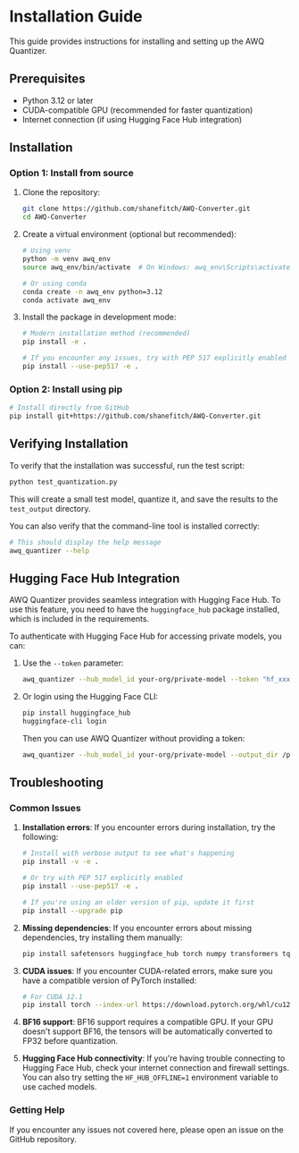 # Installation Guide

This guide provides instructions for installing and setting up the AWQ Quantizer.

## Prerequisites

- Python 3.12 or later
- CUDA-compatible GPU (recommended for faster quantization)
- Internet connection (if using Hugging Face Hub integration)

## Installation

### Option 1: Install from source

1. Clone the repository:
   ```bash
   git clone https://github.com/shanefitch/AWQ-Converter.git
   cd AWQ-Converter
   ```

2. Create a virtual environment (optional but recommended):
   ```bash
   # Using venv
   python -m venv awq_env
   source awq_env/bin/activate  # On Windows: awq_env\Scripts\activate
   
   # Or using conda
   conda create -n awq_env python=3.12
   conda activate awq_env
   ```

3. Install the package in development mode:
   ```bash
   # Modern installation method (recommended)
   pip install -e .
   
   # If you encounter any issues, try with PEP 517 explicitly enabled
   pip install --use-pep517 -e .
   ```

### Option 2: Install using pip

```bash
# Install directly from GitHub
pip install git+https://github.com/shanefitch/AWQ-Converter.git
```

## Verifying Installation

To verify that the installation was successful, run the test script:

```bash
python test_quantization.py
```

This will create a small test model, quantize it, and save the results to the `test_output` directory.

You can also verify that the command-line tool is installed correctly:

```bash
# This should display the help message
awq_quantizer --help
```

## Hugging Face Hub Integration

AWQ Quantizer provides seamless integration with Hugging Face Hub. To use this feature, you need to have the `huggingface_hub` package installed, which is included in the requirements.

To authenticate with Hugging Face Hub for accessing private models, you can:

1. Use the `--token` parameter:
   ```bash
   awq_quantizer --hub_model_id your-org/private-model --token "hf_xxxxxxxxxxxxxxxxxxxxxxxxxxxxxxxx" --output_dir /path/to/output
   ```

2. Or login using the Hugging Face CLI:
   ```bash
   pip install huggingface_hub
   huggingface-cli login
   ```
   Then you can use AWQ Quantizer without providing a token:
   ```bash
   awq_quantizer --hub_model_id your-org/private-model --output_dir /path/to/output
   ```

## Troubleshooting

### Common Issues

1. **Installation errors**:
   If you encounter errors during installation, try the following:
   ```bash
   # Install with verbose output to see what's happening
   pip install -v -e .
   
   # Or try with PEP 517 explicitly enabled
   pip install --use-pep517 -e .
   
   # If you're using an older version of pip, update it first
   pip install --upgrade pip
   ```

2. **Missing dependencies**:
   If you encounter errors about missing dependencies, try installing them manually:
   ```bash
   pip install safetensors huggingface_hub torch numpy transformers tqdm bitsandbytes accelerate pyyaml
   ```

3. **CUDA issues**:
   If you encounter CUDA-related errors, make sure you have a compatible version of PyTorch installed:
   ```bash
   # For CUDA 12.1
   pip install torch --index-url https://download.pytorch.org/whl/cu121
   ```

4. **BF16 support**:
   BF16 support requires a compatible GPU. If your GPU doesn't support BF16, the tensors will be automatically converted to FP32 before quantization.

5. **Hugging Face Hub connectivity**:
   If you're having trouble connecting to Hugging Face Hub, check your internet connection and firewall settings. You can also try setting the `HF_HUB_OFFLINE=1` environment variable to use cached models.

### Getting Help

If you encounter any issues not covered here, please open an issue on the GitHub repository. 